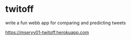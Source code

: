 # twitoff
write a fun webb app for comparing and predicting tweets

https://mseryy01-twitoff.herokuapp.com 
